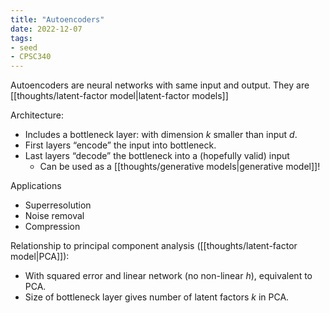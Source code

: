 ```yaml
---
title: "Autoencoders"
date: 2022-12-07
tags:
- seed
- CPSC340
---
```


Autoencoders are neural networks with same input and output. They are [[thoughts/latent-factor model|latent-factor models]]

Architecture:
- Includes a bottleneck layer: with dimension $k$ smaller than input $d$.
- First layers “encode” the input into bottleneck.
- Last layers “decode” the bottleneck into a (hopefully valid) input
	- Can be used as a [[thoughts/generative models|generative model]]!

Applications
- Superresolution
- Noise removal
- Compression

Relationship to principal component analysis ([[thoughts/latent-factor model|PCA]]):
- With squared error and linear network (no non-linear $h$), equivalent to PCA.
- Size of bottleneck layer gives number of latent factors $k$ in PCA.
